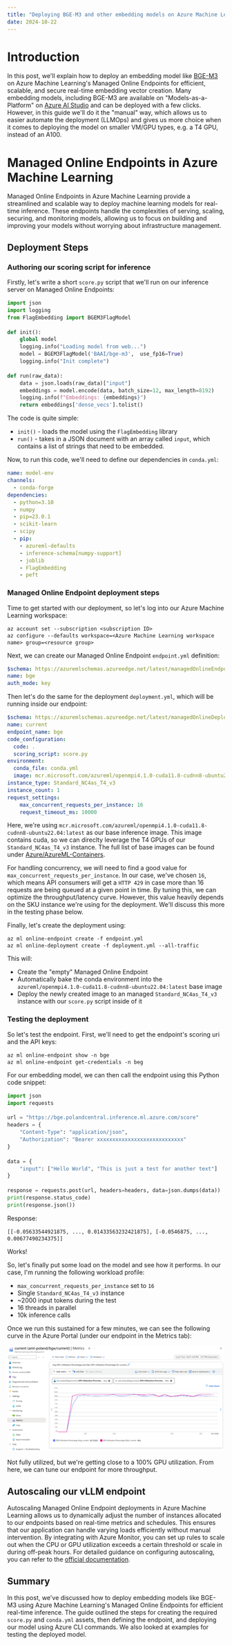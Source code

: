 ```yaml
---
title: "Deploying BGE-M3 and other embedding models on Azure Machine Learning with Managed Online Endpoints"
date: 2024-10-22
---
```


# Introduction

In this post, we'll explain how to deploy an embedding model like [BGE-M3](https://huggingface.co/BAAI/bge-m3) on Azure Machine Learning's Managed Online Endpoints for efficient, scalable, and secure real-time embedding vector creation. Many embedding models, including BGE-M3 are available on "Models-as-a-Platform" on [Azure AI Studio](https://azure.microsoft.com/en-us/products/ai-studio) and can be deployed with a few clicks. However, in this guide we'll do it the "manual" way, which allows us to easier automate the deployment (LLMOps) and gives us more choice when it comes to deploying the model on smaller VM/GPU types, e.g. a T4 GPU, instead of an A100.

# Managed Online Endpoints in Azure Machine Learning

Managed Online Endpoints in Azure Machine Learning provide a streamlined and scalable way to deploy machine learning models for real-time inference. These endpoints handle the complexities of serving, scaling, securing, and monitoring models, allowing us to focus on building and improving your models without worrying about infrastructure management.

## Deployment Steps

### Authoring our scoring script for inference

Firstly, let's write a short `score.py` script that we'll run on our inference server on Managed Online Endpoints:

```python
import json
import logging
from FlagEmbedding import BGEM3FlagModel

def init():
    global model
    logging.info("Loading model from web...")
    model = BGEM3FlagModel('BAAI/bge-m3',  use_fp16=True)
    logging.info("Init complete")

def run(raw_data):
    data = json.loads(raw_data)["input"]
    embeddings = model.encode(data, batch_size=12, max_length=8192)
    logging.info(f"Embeddings: {embeddings}")
    return embeddings['dense_vecs'].tolist()
```

The code is quite simple:

* `init()` - loads the model using the `FlagEmbedding` library
* `run()` - takes in a JSON document with an array called `input`, which contains a list of strings that need to be embedded.

Now, to run this code, we'll need to define our dependencies in `conda.yml`:

```yaml
name: model-env
channels:
  - conda-forge
dependencies:
  - python=3.10
  - numpy
  - pip=23.0.1
  - scikit-learn
  - scipy
  - pip:
    - azureml-defaults
    - inference-schema[numpy-support]
    - joblib
    - FlagEmbedding
    - peft
```

### Managed Online Endpoint deployment steps

Time to get started with our deployment, so let's log into our Azure Machine Learning workspace:

```cli
az account set --subscription <subscription ID>
az configure --defaults workspace=<Azure Machine Learning workspace name> group=<resource group>
```

Next, we can create our Managed Online Endpoint `endpoint.yml` definition:

```yaml
$schema: https://azuremlschemas.azureedge.net/latest/managedOnlineEndpoint.schema.json
name: bge
auth_mode: key
```

Then let's do the same for the deployment `deployment.yml`, which will be running inside our endpoint:

```yaml
$schema: https://azuremlschemas.azureedge.net/latest/managedOnlineDeployment.schema.json
name: current
endpoint_name: bge
code_configuration:
  code: .
  scoring_script: score.py
environment: 
  conda_file: conda.yml
  image: mcr.microsoft.com/azureml/openmpi4.1.0-cuda11.8-cudnn8-ubuntu22.04:latest
instance_type: Standard_NC4as_T4_v3
instance_count: 1
request_settings:
    max_concurrent_requests_per_instance: 16
    request_timeout_ms: 10000
```

Here, we're using `mcr.microsoft.com/azureml/openmpi4.1.0-cuda11.8-cudnn8-ubuntu22.04:latest` as our base inference image. This image contains cuda, so we can direclty leverage the T4 GPUs of our `Standard_NC4as_T4_v3` instance. The full list of base images can be found under [Azure/AzureML-Containers](https://github.com/Azure/AzureML-Containers/tree/master).

For handling concurrency, we will need to find a good value for `max_concurrent_requests_per_instance`. In our case, we've chosen `16`, which means API consumers will get a `HTTP 429` in case more than 16 requests are being queued at a given point in time. By tuning this, we can optimize the throughput/latency curve. However, this value heavily depends on the SKU instance we're using for the deployment. We'll discuss this more in the testing phase below.

Finally, let's create the deployment using:

```cli
az ml online-endpoint create -f endpoint.yml
az ml online-deployment create -f deployment.yml --all-traffic
```

This will:

* Create the "empty" Managed Online Endpoint
* Automatically bake the conda environment into the `azureml/openmpi4.1.0-cuda11.8-cudnn8-ubuntu22.04:latest` base image
* Deploy the newly created image to an managed `Standard_NC4as_T4_v3` instance with our `score.py` script inside of it

### Testing the deployment

So let's test the endpoint. First, we'll need to get the endpoint's scoring uri and the API keys:

```cli
az ml online-endpoint show -n bge
az ml online-endpoint get-credentials -n beg
```

For our embedding model, we can then call the endpoint using this Python code snippet:

```python
import json
import requests

url = "https://bge.polandcentral.inference.ml.azure.com/score"
headers = {
    "Content-Type": "application/json",
    "Authorization": "Bearer xxxxxxxxxxxxxxxxxxxxxxxxxxxx"
}

data = {
    "input": ["Hello World", "This is just a test for another text"]
}

response = requests.post(url, headers=headers, data=json.dumps(data))
print(response.status_code)
print(response.json())
```

Response:

```
[[-0.05633544921875, ..., 0.01433563232421875], [-0.0546875, ..., 0.00677490234375]]
```

Works!

So, let's finally put some load on the model and see how it performs. In our case, I'm running the following workload profile:

* `max_concurrent_requests_per_instance` set to `16`
* Single `Standard_NC4as_T4_v3` instance
* ~2000 input tokens during the test
* 16 threads in parallel
* 10k inference calls

Once we run this sustained for a few minutes, we can see the following curve in the Azure Portal (under our endpoint in the Metrics tab):

![GPU utilization benchmark](/images/gpu_load_embeddings.png "GPU utilization benchmark")

Not fully utilized, but we're getting close to a 100% GPU utilization. From here, we can tune our endpoint for more throughput.

## Autoscaling our vLLM endpoint

Autoscaling Managed Online Endpoint deployments in Azure Machine Learning allows us to dynamically adjust the number of instances allocated to our endpoints based on real-time metrics and schedules. This ensures that our application can handle varying loads efficiently without manual intervention. By integrating with Azure Monitor, you can set up rules to scale out when the CPU or GPU utilization exceeds a certain threshold or scale in during off-peak hours. For detailed guidance on configuring autoscaling, you can refer to the [official documentation](https://learn.microsoft.com/en-us/azure/machine-learning/how-to-autoscale-endpoints?view=azureml-api-2&tabs=cli).

## Summary

In this post, we've discussed how to deploy embedding models like BGE-M3 using Azure Machine Learning's Managed Online Endpoints for efficient real-time inference. The guide outlined the steps for creating the required `score.py` and `conda.yml` assets, then defining the endpoint, and deploying our model using Azure CLI commands. We also looked at examples for testing the deployed model.
